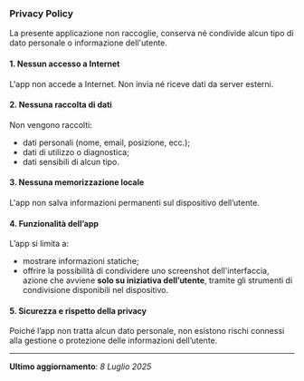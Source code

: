 ### Privacy Policy

La presente applicazione non raccoglie, conserva né condivide alcun tipo di dato personale o informazione dell'utente.

#### 1. Nessun accesso a Internet  
L'app non accede a Internet. Non invia né riceve dati da server esterni.

#### 2. Nessuna raccolta di dati  
Non vengono raccolti:  
- dati personali (nome, email, posizione, ecc.);  
- dati di utilizzo o diagnostica;  
- dati sensibili di alcun tipo.

#### 3. Nessuna memorizzazione locale  
L'app non salva informazioni permanenti sul dispositivo dell’utente.

#### 4. Funzionalità dell’app  
L’app si limita a:  
- mostrare informazioni statiche;  
- offrire la possibilità di condividere uno screenshot dell'interfaccia, azione che avviene **solo su iniziativa dell’utente**, tramite gli strumenti di condivisione disponibili nel dispositivo.

#### 5. Sicurezza e rispetto della privacy  
Poiché l’app non tratta alcun dato personale, non esistono rischi connessi alla gestione o protezione delle informazioni dell’utente.

---

**Ultimo aggiornamento**: _8 Luglio 2025_
